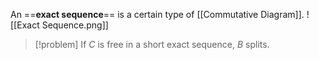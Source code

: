 An ==**exact sequence**== is a certain type of [[Commutative Diagram]].
![[Exact Sequence.png]]

>[!problem]
>If $C$ is free in a short exact sequence, $B$ splits.